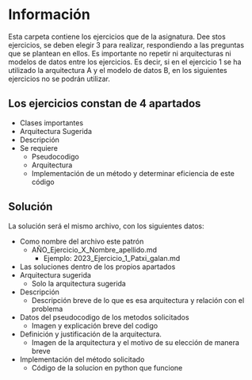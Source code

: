 # Información

Esta carpeta contiene los ejercicios que de la asignatura. Dee stos ejercicios, se deben elegir 3 para realizar, respondiendo a las preguntas que se plantean en ellos.
Es importante no repetir ni arquitecturas ni modelos de datos entre los ejercicios.
Es decir, si en el ejercicio 1 se ha utilizado la arquitectura A y el modelo de datos B, en los siguientes ejercicios no se podrán utilizar.

## Los ejercicios constan de 4 apartados

- Clases importantes
- Arquitectura Sugerida
- Descripción
- Se requiere
  - Pseudocodigo
  - Arquitectura
  - Implementación de un método y determinar eficiencia de este código

## Solución

La solución será el mismo archivo, con los siguientes datos:

- Como nombre del archivo este patrón 
  - AÑO_Ejercicio_X_Nombre_apellido.md
    - Ejemplo: 2023_Ejercicio_1_Patxi_galan.md
- Las soluciones dentro de los propios apartados
- Arquitectura sugerida
  - Solo la arquitectura sugerida
- Descripción
  - Descripción breve de lo que es esa arquitectura y relación con el problema
- Datos del pseudocodigo de los metodos solicitados
  - Imagen y explicación breve del codigo
- Definición y justificación de la arquitectura.
  - Imagen de la arquitectura y el motivo de su elección de manera breve
- Implementación del método solicitado
  - Código de la solucion en python que funcione
